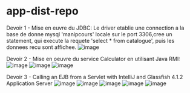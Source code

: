 # app-dist-repo
Devoir 1 - Mise en euvre du JDBC:
Le driver etablie une connection a la base de donne mysql 'manipcours' locale sur le port 3306,cree un statement, qui execute la requete 'select * from catalogue', puis les donnees recu sont affichee.
![image](https://user-images.githubusercontent.com/72801217/151719438-adba7b29-a6a8-4cd7-9d2d-85bf8c959f39.png)

Devoir 2 - Mise en oeuvre du service Calculator en utilisant Java RMI:
![image](https://user-images.githubusercontent.com/72801217/152694061-1cc2f10b-0048-4c7e-abc7-7237604fa31f.png)
![image](https://user-images.githubusercontent.com/72801217/152694102-40e5d629-9e74-4475-8749-2f046d4d39d5.png)
![image](https://user-images.githubusercontent.com/72801217/152694123-ea171913-7899-403b-b3c1-c5fb0a969a2b.png)

Devoir 3 - Calling an EJB from a Servlet with IntelliJ and Glassfish 4.1.2 Application Server
![image](https://user-images.githubusercontent.com/72801217/160285448-6e6aa308-2b0b-48ee-b798-4f5ca1052a37.png)
![image](https://user-images.githubusercontent.com/72801217/160285458-2e1a627b-2c78-4aad-b4ad-c54fbbadb616.png)
![image](https://user-images.githubusercontent.com/72801217/160285464-b14fe616-0f35-4648-a789-0b4580c8e8bd.png)
![image](https://user-images.githubusercontent.com/72801217/160285480-c95e30ab-d9fd-4240-926f-6362057cf04e.png)
![image](https://user-images.githubusercontent.com/72801217/160285485-77f67988-91f9-4645-ba98-fb30e11b2d8f.png)
